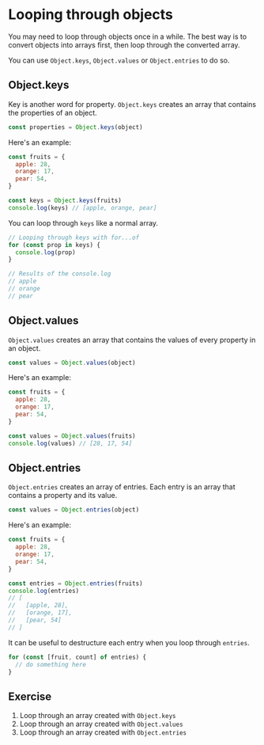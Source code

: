 # Looping through objects

You may need to loop through objects once in a while. The best way is to convert objects into arrays first, then loop through the converted array.

You can use `Object.keys`, `Object.values` or `Object.entries` to do so.

## Object.keys

Key is another word for property. `Object.keys` creates an array that contains the properties of an object.

```js
const properties = Object.keys(object)
```

Here's an example:

```js
const fruits = {
  apple: 28,
  orange: 17,
  pear: 54,
}

const keys = Object.keys(fruits)
console.log(keys) // [apple, orange, pear]
```

You can loop through `keys` like a normal array.

```js
// Looping through keys with for...of
for (const prop in keys) {
  console.log(prop)
}

// Results of the console.log
// apple
// orange
// pear
```

## Object.values

`Object.values` creates an array that contains the values of every property in an object.

```js
const values = Object.values(object)
```

Here's an example:

```js
const fruits = {
  apple: 28,
  orange: 17,
  pear: 54,
}

const values = Object.values(fruits)
console.log(values) // [28, 17, 54]
```

## Object.entries

`Object.entries` creates an array of entries. Each entry is an array that contains a property and its value.

```js
const values = Object.entries(object)
```

Here's an example:

```js
const fruits = {
  apple: 28,
  orange: 17,
  pear: 54,
}

const entries = Object.entries(fruits)
console.log(entries)
// [
//   [apple, 28],
//   [orange, 17],
//   [pear, 54]
// ]
```

It can be useful to destructure each entry when you loop through `entries`.

```js
for (const [fruit, count] of entries) {
  // do something here
}
```

## Exercise

1. Loop through an array created with `Object.keys`
2. Loop through an array created with `Object.values`
3. Loop through an array created with `Object.entries`
